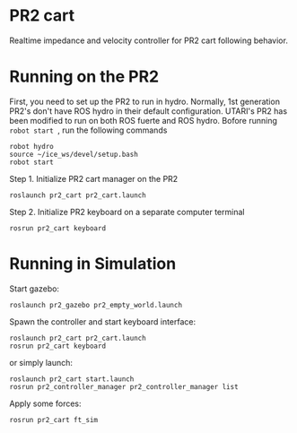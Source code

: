 PR2 cart
===

Realtime impedance and velocity controller for PR2 cart following behavior. 
 
# Running on the PR2
First, you need to set up the PR2 to run in hydro. Normally, 1st generation PR2's don't have ROS hydro in their default configuration. UTARI's PR2 has been modified to run on both ROS fuerte and ROS hydro. Bofore running ```robot start ```, run the following commands 
```
robot hydro
source ~/ice_ws/devel/setup.bash
robot start
```
Step 1. Initialize PR2 cart manager on the PR2
   ```
   roslaunch pr2_cart pr2_cart.launch
   ```
Step 2. Initialize PR2 keyboard on a separate computer terminal
   ```
   rosrun pr2_cart keyboard
   ```


# Running in Simulation
Start gazebo:  
```
roslaunch pr2_gazebo pr2_empty_world.launch
```
Spawn the controller and start keyboard interface:
```
roslaunch pr2_cart pr2_cart.launch
rosrun pr2_cart keyboard
```
or simply launch:
```
roslaunch pr2_cart start.launch
rosrun pr2_controller_manager pr2_controller_manager list
```

Apply some forces:  
```
rosrun pr2_cart ft_sim
```

